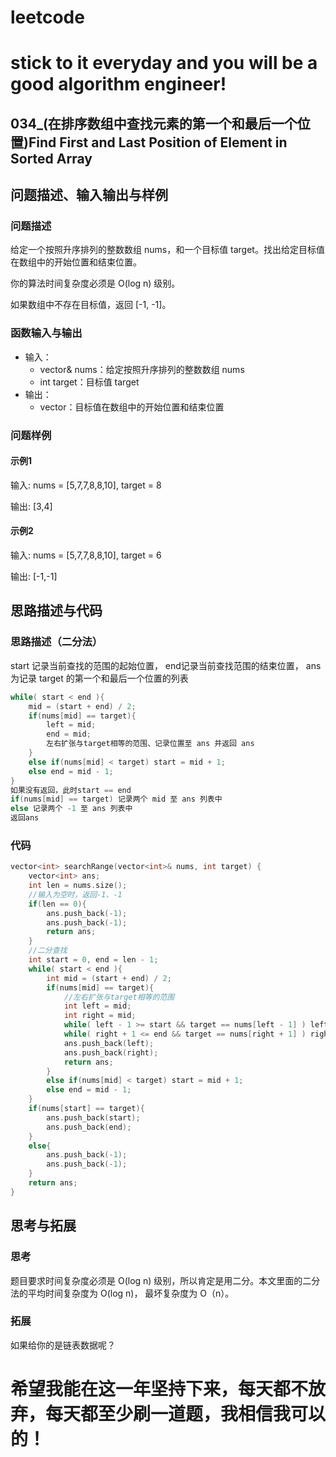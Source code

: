 # leetcode
# stick to it everyday and you will be a good algorithm engineer!
## 034_(在排序数组中查找元素的第一个和最后一个位置)Find First and Last Position of Element in Sorted Array
## 问题描述、输入输出与样例

### 问题描述

给定一个按照升序排列的整数数组 nums，和一个目标值 target。找出给定目标值在数组中的开始位置和结束位置。

你的算法时间复杂度必须是 O(log n) 级别。

如果数组中不存在目标值，返回 [-1, -1]。

### 函数输入与输出

* 输入：
	* vector<int>& nums：给定按照升序排列的整数数组 nums
	* int target：目标值 target
* 输出：
	* vector<int>：目标值在数组中的开始位置和结束位置
	
### 问题样例

#### 示例1

输入: nums = [5,7,7,8,8,10], target = 8

输出: [3,4]

#### 示例2

输入: nums = [5,7,7,8,8,10], target = 6

输出: [-1,-1]
	
	
## 思路描述与代码	
### 思路描述（二分法）
start 记录当前查找的范围的起始位置， end记录当前查找范围的结束位置， ans 为记录 target 的第一个和最后一个位置的列表
```cpp
while( start < end ){
	mid = (start + end) / 2;
	if(nums[mid] == target){
		left = mid;
		end = mid;
		左右扩张与target相等的范围、记录位置至 ans 并返回 ans
	}
	else if(nums[mid] < target) start = mid + 1;
	else end = mid - 1;
}
如果没有返回，此时start == end
if(nums[mid] == target) 记录两个 mid 至 ans 列表中
else 记录两个 -1 至 ans 列表中
返回ans
```

### 代码
```cpp
vector<int> searchRange(vector<int>& nums, int target) {
	vector<int> ans;
	int len = nums.size();
	//输入为空时，返回-1、-1
	if(len == 0){
		ans.push_back(-1);
		ans.push_back(-1);
		return ans;
	}
	//二分查找
	int start = 0, end = len - 1;
	while( start < end ){
		int mid = (start + end) / 2;
		if(nums[mid] == target){
			//左右扩张与target相等的范围
			int left = mid;
			int right = mid;
			while( left - 1 >= start && target == nums[left - 1] ) left--;
			while( right + 1 <= end && target == nums[right + 1] ) right++;
			ans.push_back(left);
			ans.push_back(right);
			return ans;
		}
		else if(nums[mid] < target) start = mid + 1;
		else end = mid - 1;
	}
	if(nums[start] == target){
		ans.push_back(start);
		ans.push_back(end);
	}
	else{
		ans.push_back(-1);
		ans.push_back(-1);
	}
	return ans;
}
```
## 思考与拓展
### 思考
题目要求时间复杂度必须是 O(log n) 级别，所以肯定是用二分。本文里面的二分法的平均时间复杂度为 O(log n)， 最坏复杂度为 O（n）。
### 拓展
如果给你的是链表数据呢？
  
# 希望我能在这一年坚持下来，每天都不放弃，每天都至少刷一道题，我相信我可以的！

